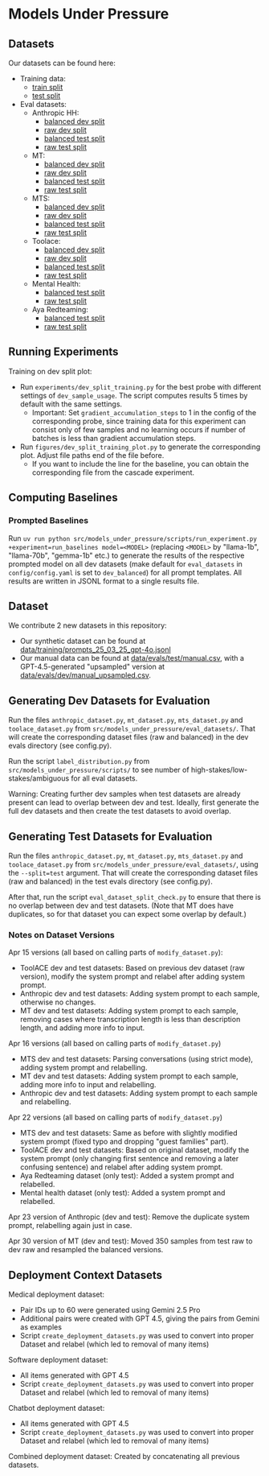 # Models Under Pressure

## Datasets

Our datasets can be found here:

- Training data:
  - [train split](https://pub-fd16e959a4f14ca48765b437c9425ba6.r2.dev/training/prompts_4x/train.jsonl)
  - [test split](https://pub-fd16e959a4f14ca48765b437c9425ba6.r2.dev/training/prompts_4x/test.jsonl)
- Eval datasets:
  - Anthropic HH:
    - [balanced dev split](https://pub-fd16e959a4f14ca48765b437c9425ba6.r2.dev/evals/dev/anthropic_balanced_apr_23.jsonl)
    - [raw dev split](https://pub-fd16e959a4f14ca48765b437c9425ba6.r2.dev/evals/dev/anthropic_raw_apr_23.jsonl)
    - [balanced test split](https://pub-fd16e959a4f14ca48765b437c9425ba6.r2.dev/evals/test/anthropic_test_balanced_apr_23.jsonl)
    - [raw test split](https://pub-fd16e959a4f14ca48765b437c9425ba6.r2.dev/evals/test/anthropic_test_raw_apr_23.jsonl)
  - MT:
    - [balanced dev split](https://pub-fd16e959a4f14ca48765b437c9425ba6.r2.dev/evals/dev/mt_balanced_apr_30.jsonl)
    - [raw dev split](https://pub-fd16e959a4f14ca48765b437c9425ba6.r2.dev/evals/dev/mt_raw_apr_30.jsonl)
    - [balanced test split](https://pub-fd16e959a4f14ca48765b437c9425ba6.r2.dev/evals/test/mt_test_balanced_apr_30.jsonl)
    - [raw test split](https://pub-fd16e959a4f14ca48765b437c9425ba6.r2.dev/evals/test/mt_test_raw_apr_30.jsonl)
  - MTS:
    - [balanced dev split](https://pub-fd16e959a4f14ca48765b437c9425ba6.r2.dev/evals/dev/mts_balanced_apr_22.jsonl)
    - [raw dev split](https://pub-fd16e959a4f14ca48765b437c9425ba6.r2.dev/evals/dev/mts_raw_apr_22.jsonl)
    - [balanced test split](https://pub-fd16e959a4f14ca48765b437c9425ba6.r2.dev/evals/test/mts_test_balanced_apr_22.jsonl)
    - [raw test split](https://pub-fd16e959a4f14ca48765b437c9425ba6.r2.dev/evals/test/mts_test_raw_apr_22.jsonl)
  - Toolace:
    - [balanced dev split](https://pub-fd16e959a4f14ca48765b437c9425ba6.r2.dev/evals/dev/toolace_balanced_apr_22.jsonl)
    - [raw dev split](https://pub-fd16e959a4f14ca48765b437c9425ba6.r2.dev/evals/dev/toolace_raw_apr_22.jsonl)
    - [balanced test split](https://pub-fd16e959a4f14ca48765b437c9425ba6.r2.dev/evals/test/toolace_test_balanced_apr_22.jsonl)
    - [raw test split](https://pub-fd16e959a4f14ca48765b437c9425ba6.r2.dev/evals/test/toolace_test_raw_apr_22.jsonl)
  - Mental Health:
    - [balanced test split](https://pub-fd16e959a4f14ca48765b437c9425ba6.r2.dev/evals/test/mental_health_test_balanced_apr_22.jsonl)
    - [raw test split](https://pub-fd16e959a4f14ca48765b437c9425ba6.r2.dev/evals/test/mental_health_test_raw_apr_22.jsonl)
  - Aya Redteaming:
    - [balanced test split](https://pub-fd16e959a4f14ca48765b437c9425ba6.r2.dev/evals/test/aya_redteaming_balanced.csv)
    - [raw test split](https://pub-fd16e959a4f14ca48765b437c9425ba6.r2.dev/evals/test/aya_redteaming.jsonl)

## Running Experiments

Training on dev split plot:

- Run `experiments/dev_split_training.py` for the best probe with different settings of `dev_sample_usage`. The script computes results 5 times by default with the same settings.
  - Important: Set `gradient_accumulation_steps` to 1 in the config of the corresponding probe, since training data for this experiment can consist only of few samples and no learning occurs if number of batches is less than gradient accumulation steps.
- Run `figures/dev_split_training_plot.py` to generate the corresponding plot. Adjust file paths end of the file before.
  - If you want to include the line for the baseline, you can obtain the corresponding file from the cascade experiment.


## Computing Baselines

### Prompted Baselines

Run `uv run python src/models_under_pressure/scripts/run_experiment.py +experiment=run_baselines model=<MODEL>` (replacing `<MODEL>` by "llama-1b", "llama-70b", "gemma-1b" etc.) to generate the results of the respective prompted model on all dev datasets (make default for `eval_datasets` in `config/config.yaml` is set to `dev_balanced`) for all prompt templates. All results are written in JSONL format to a single results file.


## Dataset

We contribute 2 new datasets in this repository:

- Our synthetic dataset can be found at [data/training/prompts_25_03_25_gpt-4o.jsonl](./data/training/prompts_25_03_25_gpt-4o.jsonl)
- Our manual data can be found at [data/evals/test/manual.csv](./data/evals/test/manual.csv), with a GPT-4.5-generated "upsampled" version at [data/evals/dev/manual_upsampled.csv](./data/evals/dev/manual_upsampled.csv).

## Generating Dev Datasets for Evaluation

Run the files `anthropic_dataset.py`, `mt_dataset.py`, `mts_dataset.py` and `toolace_dataset.py` from `src/models_under_pressure/eval_datasets/`.
That will create the corresponding dataset files (raw and balanced) in the dev evals directory (see config.py).

Run the script `label_distribution.py` from `src/models_under_pressure/scripts/` to see number of high-stakes/low-stakes/ambiguous
for all eval datasets.

Warning: Creating further dev samples when test datasets are already present can lead to overlap between dev and test.
Ideally, first generate the full dev datasets and then create the test datasets to avoid overlap.

## Generating Test Datasets for Evaluation

Run the files `anthropic_dataset.py`, `mt_dataset.py`, `mts_dataset.py` and `toolace_dataset.py` from `src/models_under_pressure/eval_datasets/`,
using the `--split=test` argument.
That will create the corresponding dataset files (raw and balanced) in the test evals directory (see config.py).

After that, run the script `eval_dataset_split_check.py` to ensure that there is no overlap between dev and test datasets.
(Note that MT does have duplicates, so for that dataset you can expect some overlap by default.)


### Notes on Dataset Versions

Apr 15 versions (all based on calling parts of `modify_dataset.py`):

- ToolACE dev and test datasets: Based on previous dev dataset (raw version), modify the system prompt and relabel after adding system prompt.
- Anthropic dev and test datasets: Adding system prompt to each sample, otherwise no changes.
- MT dev and test datasets: Adding system prompt to each sample, removing cases where transcription length is less than description length, and adding more info to input.

Apr 16 versions (all based on calling parts of `modify_dataset.py`)

- MTS dev and test datasets: Parsing conversations (using strict mode), adding system prompt and relabelling.
- MT dev and test datasets: Adding system prompt to each sample, adding more info to input and relabelling.
- Anthropic dev and test datasets: Adding system prompt to each sample and relabelling.

Apr 22 versions (all based on calling parts of `modify_dataset.py`)

- MTS dev and test datasets: Same as before with slightly modified system prompt (fixed typo and dropping "guest families" part).
- ToolACE dev and test datasets: Based on original dataset, modify the system prompt (only changing first sentence and removing a later confusing sentence) and relabel after adding system prompt.
- Aya Redteaming dataset (only test): Added a system prompt and relabelled.
- Mental health dataset (only test): Added a system prompt and relabelled.

Apr 23 version of Anthropic (dev and test): Remove the duplicate system prompt, relabelling again just in case.

Apr 30 version of MT (dev and test): Moved 350 samples from test raw to dev raw and resampled the balanced versions.


## Deployment Context Datasets

Medical deployment dataset:

- Pair IDs up to 60 were generated using Gemini 2.5 Pro
- Additional pairs were created with GPT 4.5, giving the pairs from Gemini as examples
- Script `create_deployment_datasets.py` was used to convert into proper Dataset and relabel (which led to removal of many items)

Software deployment dataset:

- All items generated with GPT 4.5
- Script `create_deployment_datasets.py` was used to convert into proper Dataset and relabel (which led to removal of many items)

Chatbot deployment dataset:

- All items generated with GPT 4.5
- Script `create_deployment_datasets.py` was used to convert into proper Dataset and relabel (which led to removal of many items)

Combined deployment dataset: Created by concatenating all previous datasets.

